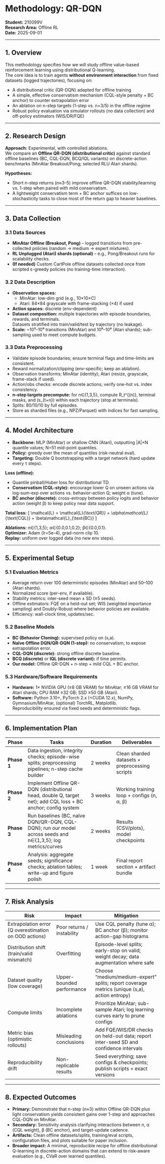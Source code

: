 # Methodology: QR-DQN

**Student:** 210099V  
**Research Area:** Offline RL  
**Date:** 2025-09-01  

---

## 1. Overview
This methodology specifies how we will study offline value-based reinforcement learning using distributional Q-learning.  
The core idea is to train agents **without environment interaction** from fixed datasets (logged trajectories), focusing on:

- A distributional critic (QR-DQN) adapted for offline training  
- A simple, effective conservatism mechanism (CQL-style penalty + BC anchor) to counter extrapolation error  
- An ablation on n-step targets (1-step vs. n=3/5) in the offline regime  
- Robust policy evaluation via simulator rollouts (no data collection) and off-policy estimators (WIS/DR/FQE)

---

## 2. Research Design

**Approach:** Experimental, with controlled ablations.  
We compare an **Offline QR-DQN (distributional critic)** against standard offline baselines (BC, CQL-DQN, BCQ/IQL variants) on discrete-action benchmarks (MinAtar Breakout/Pong; selected RLU Atari shards).  

**Hypotheses:**  
- Short n-step returns (n≈3–5) improve offline QR-DQN stability/learning vs. 1-step when paired with mild conservatism.  
- A lightweight conservatism term + BC anchor suffices on low-stochasticity tasks to close most of the return gap to heavier baselines.

---

## 3. Data Collection

### 3.1 Data Sources
- **MinAtar Offline (Breakout, Pong)** – logged transitions from pre-collected policies (random → medium → expert mixtures).  
- **RL Unplugged (Atari) shards (optional)** – e.g., Pong/Breakout runs for scalability checks.  
- **(If needed)** Custom CartPole offline datasets collected once from scripted ε-greedy policies (no training-time interaction).

### 3.2 Data Description
- **Observation spaces:**  
  - MinAtar: low-dim grid (e.g., 10×10×C)  
  - Atari: 84×84 grayscale with frame-stacking (×4) if used  
- **Action spaces:** discrete (env-dependent)  
- **Dataset composition:** multiple trajectories with episode boundaries, rewards, and terminals.  
  Datasets stratified into train/valid/test by trajectory (no leakage).  
- **Scale:** ~10⁵–10⁶ transitions (MinAtar) and 10⁶–10⁸ (Atari shards); sub-sampling used to meet compute budgets.

### 3.3 Data Preprocessing
- Validate episode boundaries; ensure terminal flags and time-limits are consistent.  
- Reward normalization/clipping (env-specific; keep an ablation).  
- Observation transforms: MinAtar (identity); Atari (resize, grayscale, frame-stack if used).  
- Action/obs checks: encode discrete actions; verify one-hot vs. index consistency.  
- **n-step targets precompute:** for n∈{1,3,5}, compute R_t^{(n)}, terminal masks, and (s_{t+n}) within each trajectory (stop at terminals).  
- Splits: 80/10/10 by full episodes.  
- Store as sharded files (e.g., NPZ/Parquet) with indices for fast sampling.

---

## 4. Model Architecture

- **Backbone:** MLP (MinAtar) or shallow CNN (Atari), outputting |A|×N quantile values; N=51 mid-point quantiles.  
- **Policy:** greedy over the mean of quantiles (risk-neutral eval).  
- **Targeting:** Double Q bootstrapping with a target network (hard update every τ steps).  

**Loss (offline):**
- Quantile pinball/Huber loss for distributional TD.  
- **Conservatism (CQL-style):** encourage lower Q on unseen actions via log-sum-exp over actions vs. behavior-action Q; weight α (tune).  
- **BC anchor (discrete):** cross-entropy between policy logits and behavior action (weight β) to keep policy near data support.  

**Total loss:**
\[ \mathcal{L} = \mathcal{L}_{\text{QR}} + \alpha\mathcal{L}_{\text{CQL}} + \beta\mathcal{L}_{\text{BC}} \]

**Ablations:** n∈{1,3,5}; α∈{0.0,0.1,0.2}; β∈{0.0,0.1}.  
**Optimizer:** Adam (lr=5e-4), grad-norm clip 10.  
**Replay:** uniform over logged data (no new env steps).

---

## 5. Experimental Setup

### 5.1 Evaluation Metrics
- Average return over 100 deterministic episodes (MinAtar) and 50–100 (Atari shards).  
- Normalized score (per-env, if available).  
- Stability metrics: inter-seed mean ± SD (≥5 seeds).  
- Offline estimators: FQE on a held-out set; WIS (weighted importance sampling) and Doubly-Robust where behavior policies are available.  
- Efficiency: wall-clock time, updates/sec.

### 5.2 Baseline Models
- **BC (Behavior Cloning):** supervised policy on (s,a).  
- **Naïve Offline DQN/QR-DQN (1-step):** no conservatism, to expose extrapolation error.  
- **CQL-DQN (discrete):** strong offline discrete baseline.  
- **BCQ (discrete)** or **IQL (discrete variant):** if time permits.  
- **Our model:** Offline QR-DQN + n-step + mild CQL + BC anchor.

### 5.3 Hardware/Software Requirements
- **Hardware:** 1× NVIDIA GPU (≥8 GB VRAM) for MinAtar; ≥16 GB VRAM for Atari shards; CPU RAM ≥32 GB; SSD ≥50 GB (Atari).  
- **Software:** Python 3.10+, PyTorch 2.x (+CUDA 12.x), NumPy, Gymnasium/MinAtar, (optional) TorchRL, Matplotlib.  
  Reproducibility ensured via fixed seeds and deterministic flags.

---

## 6. Implementation Plan

| **Phase** | **Tasks** | **Duration** | **Deliverables** |
|------------|------------|--------------|------------------|
| **Phase 1** | Data ingestion, integrity checks; episode-wise splits; preprocessing pipelines; n-step cache builder | 2 weeks | Clean sharded datasets + preprocessing scripts |
| **Phase 2** | Implement Offline QR-DQN (distributional head, double Q, target net); add CQL loss + BC anchor; config system | 3 weeks | Working training loop + configs (n, α, β) |
| **Phase 3** | Run baselines (BC, naïve DQN/QR-DQN, CQL-DQN); run our model across seeds and n∈{1,3,5}; log metrics/curves | 2 weeks | Results (CSV/plots), model checkpoints |
| **Phase 4** | Analysis: aggregate seeds; significance checks; ablation tables; write-up and figure polish | 1 week | Final report section + artifact bundle |

---

## 7. Risk Analysis

| **Risk** | **Impact** | **Mitigation** |
|-----------|-------------|----------------|
| Extrapolation error (Q overestimation on OOD actions) | Poor returns / instability | Use CQL penalty (tune α); BC anchor (β); monitor action-gap histograms |
| Distribution shift (train/valid mismatch) | Overfitting | Episode-level splits; early-stop on valid; weight decay; data augmentation where safe |
| Dataset quality (low coverage) | Upper-bounded performance | Choose “medium/medium-expert” splits; report coverage metrics (unique (s,a), action entropy) |
| Compute limits | Incomplete ablations | Prioritize MinAtar; sub-sample Atari; log learning curves early to prune configs |
| Metric bias (optimistic rollouts) | Misleading conclusions | Add FQE/WIS/DR checks on held-out data; report inter-seed SD and confidence intervals |
| Reproducibility drift | Non-replicable results | Seed everything; save configs & checkpoints; publish scripts + exact versions |

---

## 8. Expected Outcomes
- **Primary:** Demonstrate that n-step (n≈3) within Offline QR-DQN plus light conservatism yields consistent gains over 1-step and approaches CQL-DQN on MinAtar.  
- **Secondary:** Sensitivity analysis clarifying interactions between n, α (CQL weight), β (BC anchor), and target-update cadence.  
- **Artifacts:** Clean offline datasets/splits, training/eval scripts, configuration files, and plots suitable for paper inclusion.  
- **Broader impact:** A minimal, reproducible recipe for offline distributional Q-learning in discrete-action domains that can extend to risk-aware evaluation (e.g., CVaR over learned quantiles).
